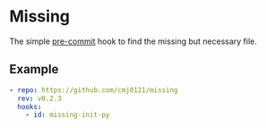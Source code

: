 # Missing #
The simple [pre-commit][0] hook to find the missing but necessary file.

## Example ##
```yaml
- repo: https://github.com/cmj0121/missing
  rev: v0.2.3
  hooks:
    - id: missing-init-py
```

[0]: https://pre-commit.com/
